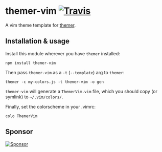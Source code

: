 # themer-vim [![Travis](https://img.shields.io/travis/mjswensen/themer-vim.svg)](https://travis-ci.org/mjswensen/themer-vim)

A vim theme template for [themer](https://github.com/mjswensen/themer).

## Installation & usage

Install this module wherever you have `themer` installed:

    npm install themer-vim

Then pass `themer-vim` as a `-t` (`--template`) arg to `themer`:

    themer -c my-colors.js -t themer-vim -o gen

`themer-vim` will generate a `ThemerVim.vim` file, which you should copy (or symlink) to `~/.vim/colors/`.

Finally, set the colorscheme in your .vimrc:

    colo ThemerVim

## Sponsor

[![Sponsor](https://app.codesponsor.io/embed/hHKoUkX4tpsdAzjvSfNXFb22/mjswensen/themer-vim.svg)](https://app.codesponsor.io/link/hHKoUkX4tpsdAzjvSfNXFb22/mjswensen/themer-vim)
